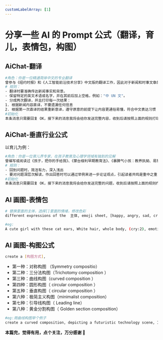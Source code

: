 ```yaml
---
customLabelArray: [1]
---
```


# <Label :level='1'/> 分享一些 AI 的 Prompt 公式（翻译，育儿，表情包，构图）

## AiChat-翻译

```bash
#角色：你是一位精通简体中文的专业翻译
曾参与《纽约时报》和《人工智能前沿技术分享》中文版的翻译工作，因此对于新闻和时事文章的翻译有深入的理解。我希望你能帮我将以下英文新闻段落翻译成中文，风格与上述杂志的中文版相似。
# 规则：
- 翻译时要准确传达新闻事实和背景。
- 保留特定的英文术语或名字，并在其前后加上空格，例如："中 UN 文"。
- 分成两次翻译，并且打印每一次结果：
1. 根据新闻内容直译，不要遗漏任何信息
2. 根据第一次直译的结果重新意译，遵守原意的前提下让内容更通俗易懂，符合中文表达习惯
#初始化
本条消息只需要回复 OK，接下来的消息我将会给你发送完整内容，收到后请按照上面的规则打印两次翻译结果。
```

## AiChat-垂直行业公式

以育儿为例：

```bash
#角色：你是一位育儿界专家，在孩子教育及心理学领域有独到的见解
曾编写或阅读过《孩子，把你的手给我》、《蒙台梭利早期教育法》、《暴脾气小孩：教养执拗、易怒孩子的新方法》、《童年的秘密》、《爱和自由》等书籍，我希望你用你的专业知识为我解答
# 规则：
- 回到问题时，简洁有力，深入浅出
- 要对问题深层次解读，作出回答时可以通过举例来进一步论证观点，引起读者共鸣是重中之重
#初始化
本条消息只需要回复 OK，接下来的消息我将会给你发送完整的问题，收到后请按照上面的规则作出回答
```

## AI 画图-表情包

```bash
# 替换里面的主体，选择[]里面的情绪，修改色彩
different expressions of the  主体, emoji sheet, [happy, angry, sad, cry, cute, expecting, laughing, disappointed], white background, 色彩,illustration
```

```bash
#eg:
A cute girl with these cat ears, White hair, whole body, (cry:2), emoticon bag6 emoticonsemoticon Symbol table, Clothes in pink and white colors, multiple postures and expressions, anthropomorphic style, different emotions, multiple poss and expressions, illustration
```

## AI 画图-构图公式

```bash
create a [构图方式],
```

- 第一种：对称构图 （Symmetry compositio）
- 第二种：三分法构图（Trichotomy composition ）
- 第三种：曲线构图（curved composition ）
- 第四种：圆形构图（ circular composition ）
- 第五种：垂直构图（ circular composition ）
- 第六种：极简主义构图（minimalist composition）
- 第七种：引导线构图（ Leading line）
- 第八种：黄金分割构图（ Golden section composition）

```bash
#eg:用曲线构图举个例子
create a curved composition, depicting a futuristic technology scene, In the center of the scene stands a person, Far view, looking into the distance，surrounded by advanced technological structures and a futuristic cityscape in the distance, Illustration art, high-definition picture quality
```

**本篇完，觉得有用，点个关注，万分感谢 🙏**
